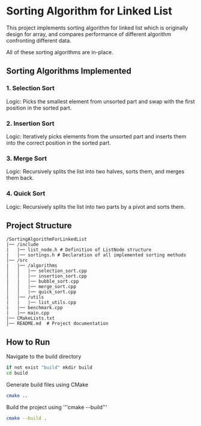 # Sorting Algorithm for Linked List
This project implements sorting algorithm for linked list which is originally design for array, and compares performance of different algorithm confronting different data.

All of these sorting algorithms are in-place.

## Sorting Algorithms Implemented

### 1. Selection Sort

Logic: Picks the smallest element from unsorted part and swap with the first position in the sorted part.

### 2. Insertion Sort

Logic: Iteratively picks elements from the unsorted part and inserts them into the correct position in the sorted part.

### 3. Merge Sort

Logic: Recursively splits the list into two halves, sorts them, and merges them back.

### 4. Quick Sort

Logic: Recursively splits the list into two parts by a pivot and sorts them.

## Project Structure

```
/SortingAlgorithmForLinkedList
|── /include
|   |── list_node.h # Definition of ListNode structure
|   |── sortings.h # Declaration of all implemented sorting methods
│── /src
|   |── /algorithms
│   │   |── selection_sort.cpp
│   │   |── insertion_sort.cpp
|   |   |── bubble_sort.cpp
│   │   |── merge_sort.cpp
│   │   |── quick_sort.cpp
|   |── /utils
|   |   |── list_utils.cpp
|   |── benchmark.cpp
|   |── main.cpp
|── CMakeLists.txt
│── README.md  # Project documentation
```

## How to Run

Navigate to the build directory
```sh
if not exist "build" mkdir build
cd build
```
Generate build files using CMake
```sh
cmake ..
```

Build the project using '''cmake --build'''
```sh
cmake --build .
```